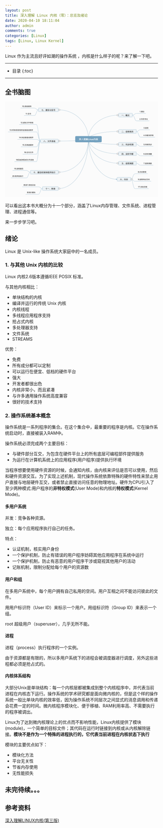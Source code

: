 ```yaml
---
layout: post
title: 深入理解 Linux 内核（零）：总览及绪论
date: 2020-04-10 18:11:04
author: admin
comments: true
categories: [Linux]
tags: [Linux, Linux Kernel]
---
```


Linux 作为主流且好评如潮的操作系统 ，内核是什么样子的呢？来了解一下吧。

<!-- more -->

---

* 目录
{:toc}
---



## 全书脑图

[![](/images/posts/UnderstandingLinuxKernel-Overview.png)](/images/posts/UnderstandingLinuxKernel-Overview.png)



可以看出这本书大概分为十一个部分，涵盖了Linux内存管理、文件系统、进程管理、进程通信等。

来一步步学习吧。



## 绪论

Linux 是 Unix-like 操作系统大家庭中的一名成员。

### 1. 与其他 Unix 内核的比较

Linux 内核2.6版本遵循IEEE POSIX 标准。

与其他内核相比：

- 单块结构的内核
- 编译并运行的传统 Unix 内核
- 内核线程
- 多线程应用程序支持
- 抢占式内核
- 多处理器支持
- 文件系统
- STREAMS

优势：

- 免费
- 所有成分都可以定制
- 可以运行在便宜、低档的硬件平台
- 强大
- 开发者都很出色
- 内核非常小，而且紧凑
- 与许多通用操作系统高度兼容
- 很好的技术支持

### 2. 操作系统基本概念

操作系统是一系列程序的集合。在这个集合中，最重要的程序是内核。它在操作系统启动时，直接被装入RAM中。

操作系统必须完成两个主要目标：

- 与硬件部分互交，为包含在硬件平台上的所有底层可编程部件提供服务
- 为运行在计算机系统上的应用程序(用户程序)提供执行环境

当程序想要使用硬件资源的时候，会通知内核，由内核来评估是否可以使用，然后和硬件资源交互。为了实现上述机制，现代操作系统依靠特殊的硬件特性来禁止用户直接与地层硬件互交，或者禁止直接访问任意的物理地址。硬件为CPU引入了至少两种模式:用户程序的**非特权模式**(User Mode)和内核的**特权模式**(Kernel Mode)。

#### 多用户系统

并发：竞争各种资源。

独立：每个应用程序执行自己的任务。

特点：

- 认证机制，核实用户身份
- 一个保护机制，防止有错误的用户程序妨碍其他应用程序在系统中运行
- 一个保护机制，防止有恶意的用户程序干涉或窥视其他用户的活动
- 记账机制，限制分配给每个用户的资源数

#### 用户和组

在多用户系统中，每个用户拥有自己私用的空间。用户互相之间不能访问彼此的文件。

用用户标识符（User ID）来标示一个用户。用组标识符（Group ID）来表示一个组。

root 超级用户（superuser），几乎无所不能。

#### 进程

进程（process）执行程序的一个实例。

由于资源都是有限的，所以多用户系统下的进程会被调度器进行调度，另外这些进程都必须是抢占式的。

#### 内核体系结构

大部分Unix是单块结构：每一个内核层都被集成到整个内核程序中，并代表当前进程在内核态下运行。操作系统的学术研究都是面向微内核的，但是这个样的操作系统一般比单块内核的效率低，因为操作系统不同层次之间显式的消息调用和传递会花费一定的时间。微内核程序模块化、便于移植、RAM利用率高、不需要执行的程序被调出。

Linux为了达到微内核理论上的优点而不影响性能，Linux内核提供了模块(module)，一个简单的目标文件；其代码在运行时链接到内核或从内核解除链接。**模块不是作为一个特殊的进程执行的，它代表当前进程在内核状态下执行**

模块的主要优点如下：

- 模块化方法
- 平台无关性
- 节省内存使用
- 无性能损失








## 未完待续。。。





## 参考资料

[深入理解LINUX内核(第三版)](https://book.douban.com/subject/2287506/)
